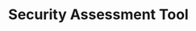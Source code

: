 ---
displayOrder: 7
projectType: 'design'
title: 'Security Assessment Tool'
description: 'Trigger solution for security assessment team is to focus on the riskiest project in an organization where number of projects are growing leaps and bounds.'
thumb: 'sigmund-TlFw-WoI8_w-unsplash.jpg'
hero:
  file: 'sigmund-TlFw-WoI8_w-unsplash.jpg'
  alt: 'Person using a computer trackpad with computer'
heroOrientation: 'vertical'
color: '#90BE6D'
sections:
  - type: 'key-image'
    slug: 'assessment-ui-design'
    subtitle: 'Assessment UI Design'
    description: 'Provide transparency into security posture of each application and necessity of a security assessment or corrective actions to strengthen application team security maturity \nSelf-serviced, real-time, gauge interface that helps to provide an enterprise wide visibility into application risk and application security posture details \nIntegrate results from all automated security testing tools across all teams. Optimized and automated process of determining when security assessment is needed and lengthen the time between assessments'
    image:
      file: 'toolpgs.png'
      alt: 'Three webpages of a security assessment overview'
---